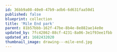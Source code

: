 ```yaml
---
id: 36bb9a08-40e0-47b9-adb6-6d631faa50d1
published: false
blueprint: collection
title: 'Mile End park'
parent: 81b57bbb-162f-47be-8b4e-8e882ae14e0e
updated_by: 7fc42862-88cf-4231-8a06-3e1f93ee1fbb
updated_at: 1682432020
thumbnail_image: drawing---mile-end.jpg
---
```

